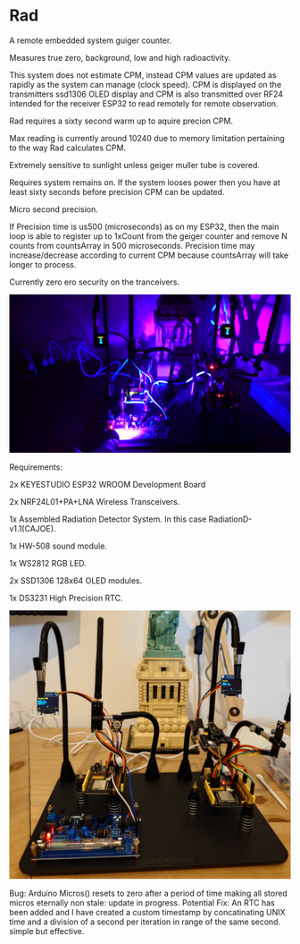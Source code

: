 # Rad

A remote embedded system guiger counter.

Measures true zero, background, low and high radioactivity.


This system does not estimate CPM, instead CPM values are updated as rapidly as the system can manage (clock speed).
CPM is displayed on the transmitters ssd1306 OLED display and CPM is also transmitted over RF24 intended for the
receiver ESP32 to read remotely for remote observation.

Rad requires a sixty second warm up to aquire precion CPM.

Max reading is currently around 10240 due to memory limitation pertaining to the way Rad calculates CPM.

Extremely sensitive to sunlight unless geiger muller tube is covered. 

Requires system remains on. If the system looses power then you have at least sixty seconds before precision CPM can
be updated.

Micro second precision.

If Precision time is us500 (microseconds) as on my ESP32, then the main loop is able to register up to 1xCount from
the geiger counter and remove N counts from countsArray in 500 microseconds. Precision time may increase/decrease
according to current CPM because countsArray will take longer to process.

Currently zero ero security on the tranceivers.

![plot](./resources/RadZeroShieldTesting.JPG)

Requirements:

2x KEYESTUDIO ESP32 WROOM Development Board

2x NRF24L01+PA+LNA Wireless Transceivers.

1x Assembled Radiation Detector System. In this case RadiationD-v1.1(CAJOE).

1x HW-508 sound module.

1x WS2812 RGB LED.

2x SSD1306 128x64 OLED modules.

1x DS3231 High Precision RTC.

![plot](./resources/Rad_Transceivers.JPG)

Bug: Arduino Micros() resets to zero after a period of time making all stored micros eternally non stale: update in progress.
Potential Fix: An RTC has been added and I have created a custom timestamp by concatinating UNIX time and a division of a second per iteration in range of the same second. simple but effective.
